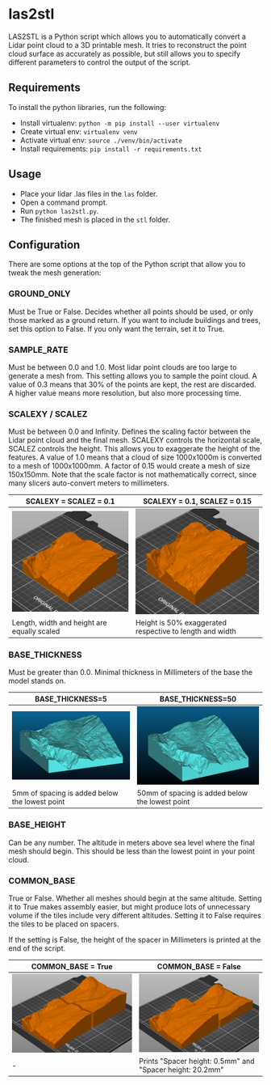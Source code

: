 # las2stl

LAS2STL is a Python script which allows you to automatically convert a Lidar
point cloud to a 3D printable mesh. It tries to reconstruct the point cloud
surface as accurately as possible, but still allows you to specify different
parameters to control the output of the script.

## Requirements

To install the python libraries, run the following:

* Install virtualenv: `python -m pip install --user virtualenv`
* Create virtual env: `virtualenv venv`
* Activate virtual env: `source ./venv/bin/activate`
* Install requirements: `pip install -r requirements.txt`

## Usage

* Place your lidar .las files in the `las` folder.
* Open a command prompt.
* Run `python las2stl.py`.
* The finished mesh is placed in the `stl` folder.

## Configuration

There are some options at the top of the Python script that allow you to tweak
the mesh generation:

### GROUND_ONLY

Must be True or False. Decides whether all points should be used, or only those
marked as a ground return. If you want to include buildings and trees, set this
option to False. If you only want the terrain, set it to True.

### SAMPLE_RATE

Must be between 0.0 and 1.0. Most lidar point clouds are too large to
generate a mesh from. This setting allows you to sample the point cloud. A
value of 0.3 means that 30% of the points are kept, the rest are discarded. A
higher value means more resolution, but also more processing time.

### SCALEXY / SCALEZ
Must be between 0.0 and Infinity. Defines the scaling factor
between the Lidar point cloud and the final mesh. SCALEXY controls the
horizontal scale, SCALEZ controls the height. This allows you to exaggerate the
height of the features. A value of 1.0 means that a cloud of size 1000x1000m is
converted to a mesh of 1000x1000mm. A factor of 0.15 would create a mesh of
size 150x150mm. Note that the scale factor is not mathematically correct, since
many slicers auto-convert meters to millimeters.

| SCALEXY = SCALEZ = 0.1 | SCALEXY = 0.1, SCALEZ = 0.15 |
|---|---|
| ![](doc/scalez10.png) | ![](doc/scalez15.png) |
| Length, width and height are equally scaled | Height is 50% exaggerated respective to length and width |

### BASE_THICKNESS

Must be greater than 0.0. Minimal thickness in Millimeters of the base the model
stands on.

| BASE_THICKNESS=5 | BASE_THICKNESS=50 |
|---|---|
| ![](doc/base5.png) | ![](doc/base50.png) |
| 5mm of spacing is added below the lowest point | 50mm of spacing is added below the lowest point |

### BASE_HEIGHT

Can be any number. The altitude in meters above sea level where the final mesh should begin. This should be less than the lowest point in your point cloud.

### COMMON_BASE

True or False. Whether all meshes should begin at the same altitude. Setting it to True makes assembly easier, but might produce lots of unnecessary volume if the tiles include very different altitudes. Setting it to False requires the tiles to be placed on spacers.

If the setting is False, the height of the spacer in Millimeters is printed at the end of the script.

| COMMON_BASE = True | COMMON_BASE = False |
|---|---|
| ![](doc/commontrue.png) | ![](doc/commonfalse.png) |
| - | Prints "Spacer height: 0.5mm" and "Spacer height: 20.2mm" |

